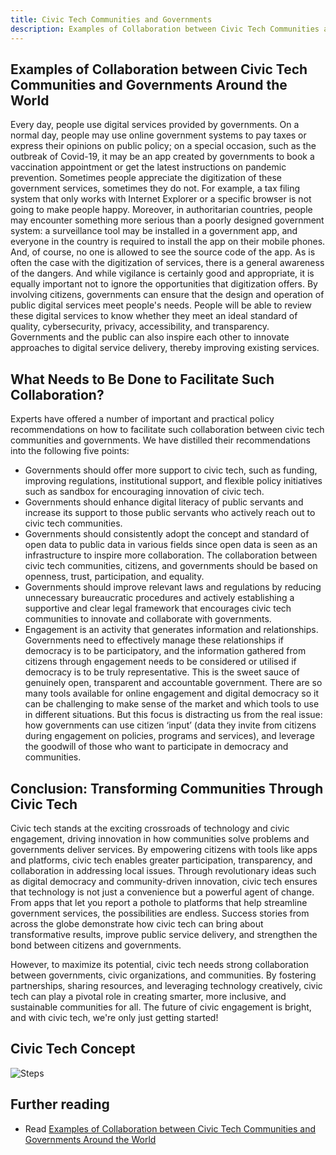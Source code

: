 ```yaml
---
title: Civic Tech Communities and Governments
description: Examples of Collaboration between Civic Tech Communities and Governments Around the World
---
```


## Examples of Collaboration between Civic Tech Communities and Governments Around the World
Every day, people use digital services provided by governments. On a normal day, people may use online government systems to pay taxes or express their opinions on public policy; on a special occasion, such as the outbreak of Covid-19, it may be an app created by governments to book a vaccination appointment or get the latest instructions on pandemic prevention. Sometimes people appreciate the digitization of these government services, sometimes they do not.
For example, a tax filing system that only works with Internet Explorer or a specific browser is not going to make people happy. Moreover, in authoritarian countries, people may encounter something more serious than a poorly designed government system: a surveillance tool may be installed in a government app, and everyone in the country is required to install the app on their mobile phones. And, of course, no one is allowed to see the source code of the app.
As is often the case with the digitization of services, there is a general awareness of the dangers. And while vigilance is certainly good and appropriate, it is equally important not to ignore the opportunities that digitization offers. By involving citizens, governments can ensure that the design and operation of public digital services meet people's needs. People will be able to review these digital services to know whether they meet an ideal standard of quality, cybersecurity, privacy, accessibility, and transparency. Governments and the public can also inspire each other to innovate approaches to digital service delivery, thereby improving existing services.

## What Needs to Be Done to Facilitate Such Collaboration?
Experts have offered a number of important and practical policy recommendations on how to facilitate such collaboration between civic tech communities and governments. We have distilled their recommendations into the following five points:

- Governments should offer more support to civic tech, such as funding, improving regulations, institutional support, and flexible policy initiatives such as sandbox for encouraging innovation of civic tech.
- Governments should enhance digital literacy of public servants and increase its support to those public servants who actively reach out to civic tech communities.
- Governments should consistently adopt the concept and standard of open data to public data in various fields since open data is seen as an infrastructure to inspire more collaboration. The collaboration between civic tech communities, citizens, and governments should be based on openness, trust, participation, and equality.
- Governments should improve relevant laws and regulations by reducing unnecessary bureaucratic procedures and actively establishing a supportive and clear legal framework that encourages civic tech communities to innovate and collaborate with governments.
- Engagement is an activity that generates information and relationships. Governments need to effectively manage these relationships if democracy is to be participatory, and the information gathered from citizens through engagement needs to be considered or utilised if democracy is to be truly representative. This is the sweet sauce of genuinely open, transparent and accountable government.  There are so many tools available for online engagement and digital democracy so it can be challenging to make sense of the market and which tools to use in different situations. But this focus is distracting us from the real issue: how governments can use citizen ‘input’ (data they invite from citizens during engagement on policies, programs and services), and leverage the goodwill of those who want to participate in democracy and communities.

## Conclusion: Transforming Communities Through Civic Tech
Civic tech stands at the exciting crossroads of technology and civic engagement, driving innovation in how communities solve problems and governments deliver services. By empowering citizens with tools like apps and platforms, civic tech enables greater participation, transparency, and collaboration in addressing local issues. Through revolutionary ideas such as digital democracy and community-driven innovation, civic tech ensures that technology is not just a convenience but a powerful agent of change. From apps that let you report a pothole to platforms that help streamline government services, the possibilities are endless. Success stories from across the globe demonstrate how civic tech can bring about transformative results, improve public service delivery, and strengthen the bond between citizens and governments.

However, to maximize its potential, civic tech needs strong collaboration between governments, civic organizations, and communities. By fostering partnerships, sharing resources, and leveraging technology creatively, civic tech can play a pivotal role in creating smarter, more inclusive, and sustainable communities for all. The future of civic engagement is bright, and with civic tech, we're only just getting started!

## Civic Tech Concept

![Steps](/assets/civic-tech-concept.png)

## Further reading

- Read [Examples of Collaboration between Civic Tech Communities and Governments Around the World ](https://www.freiheit.org/publikation/examples-civic-tech-communities-governments-collaboration-around-world) 

